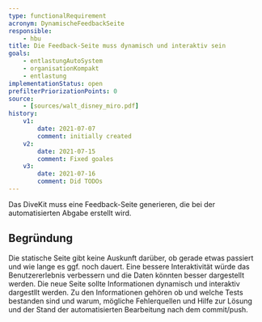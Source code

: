 ```yaml
---
type: functionalRequirement
acronym: DynamischeFeedbackSeite
responsible: 
    - hbu
title: Die Feedback-Seite muss dynamisch und interaktiv sein
goals: 
    - entlastungAutoSystem
    - organisationKompakt
    - entlastung
implementationStatus: open
prefilterPriorizationPoints: 0
source:
    - [sources/walt_disney_miro.pdf]
history:
    v1:
        date: 2021-07-07
        comment: initially created
    v2:
        date: 2021-07-15
        comment: Fixed goales
    v3:
        date: 2021-07-16
        comment: Did TODOs
---
```


Das DiveKit muss eine Feedback-Seite generieren, die bei der automatisierten Abgabe erstellt wird.

## Begründung

Die statische Seite gibt keine Auskunft darüber, ob gerade etwas passiert und wie lange es ggf. noch dauert.
Eine bessere Interaktivität würde das Benutzererlebnis verbessern und die Daten könnten besser dargestellt werden.
Die neue Seite sollte Informationen dynamisch und interaktiv dargestllt werden. Zu den Informationen gehören
ob und welche Tests bestanden sind und warum, mögliche Fehlerquellen und Hilfe zur Lösung und der Stand der
automatisierten Bearbeitung nach dem commit/push.